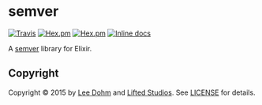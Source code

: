# semver

[![Travis](https://img.shields.io/travis/lee-dohm/semver.svg?style=flat)](https://travis-ci.org/lee-dohm/semver)
[![Hex.pm](https://img.shields.io/hexpm/v/semver.svg?style=flat)](https://hex.pm/packages/semver)
[![Hex.pm](https://img.shields.io/hexpm/dt/semver.svg?style=flat)](https://hex.pm/packages/semver)
[![Inline docs](http://inch-ci.org/github/lee-dohm/semver.svg?branch=master&style=shields)](http://inch-ci.org/github/lee-dohm/semver)

A [semver][semver] library for Elixir.

## Copyright

Copyright &copy; 2015 by [Lee Dohm](http://www.lee-dohm.com) and [Lifted Studios](http://www.liftedstudios.com). See [LICENSE](https://raw.githubusercontent.com/lee-dohm/package-name/master/LICENSE.md) for details.

[semver]: http://semver.org/
